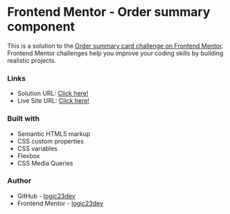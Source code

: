 # Frontend Mentor - Order summary component

This is a solution to the [Order summary card challenge on Frontend Mentor](https://www.frontendmentor.io/challenges/order-summary-component-QlPmajDUj). Frontend Mentor challenges help you improve your coding skills by building realistic projects.

### Links

- Solution URL: [Click here!](https://github.com/logic23dev/order-summary-component)
- Live Site URL: [Click here!](https://logic23dev.github.io/order-summary-component/)

### Built with

- Semantic HTML5 markup
- CSS custom properties
- CSS variables
- Flexbox
- CSS Media Queries

### Author

- GitHub - [logic23dev](https://github.com/logic23dev)
- Frontend Mentor - [logic23dev](https://www.frontendmentor.io/profile/logic23dev)
